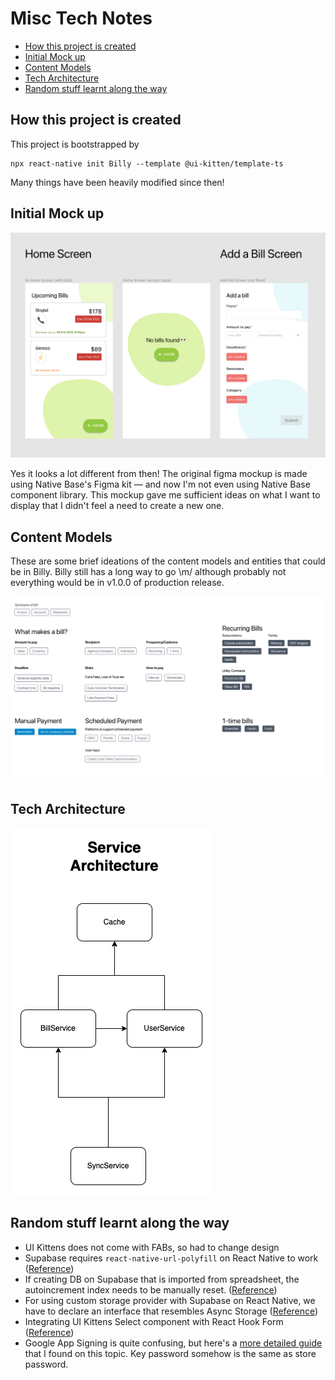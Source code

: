 # Misc Tech Notes <!-- omit in toc -->

- [How this project is created](#how-this-project-is-created)
- [Initial Mock up](#initial-mock-up)
- [Content Models](#content-models)
- [Tech Architecture](#tech-architecture)
- [Random stuff learnt along the way](#random-stuff-learnt-along-the-way)

## How this project is created

This project is bootstrapped by 
```
npx react-native init Billy --template @ui-kitten/template-ts
```

Many things have been heavily modified since then!

## Initial Mock up

![](diagrams/initial_mockup.png)

Yes it looks a lot different from then! The original figma mockup is made using Native Base's Figma kit — and now I'm not even using Native Base component library. This mockup gave me sufficient ideas on what I want to display that I didn't feel a need to create a new one.

## Content Models

These are some brief ideations of the content models and entities that could be in Billy. Billy still has a long way to go \m/ although probably not everything would be in v1.0.0 of production release.

![](diagrams/content-models-v1.png)

## Tech Architecture

![](diagrams/service_architecture.png)
## Random stuff learnt along the way

- UI Kittens does not come with FABs, so had to change design
- Supabase requires `react-native-url-polyfill` on React Native to work ([Reference](https://justinnoel.dev/2020/12/08/react-native-urlsearchparams-error-not-implemented/))
- If creating DB on Supabase that is imported from spreadsheet, the autoincrement index needs to be manually reset. ([Reference](https://github.com/supabase/supabase/issues/1804))
- For using custom storage provider with Supabase on React Native, we have to declare an interface that resembles Async Storage ([Reference](https://github.com/supabase/supabase/issues/6348))
- Integrating UI Kittens Select component with React Hook Form ([Reference](https://github.com/react-hook-form/react-hook-form/discussions/8187))
- Google App Signing is quite confusing, but here's a [more detailed guide](https://blog.codemagic.io/the-simple-guide-to-android-code-signing/) that I found on this topic. Key password somehow is the same as store password.